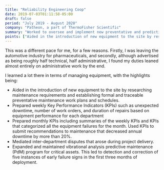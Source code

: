 ```yaml
---
title: "Reliability Engineering Coop"
date: 2019-07-03T01:11:58-05:00
draft: false
period: "July 2019 - August 2020"
company: "Patheon, a part of ThermoFisher Scientific"
summary: "Worked to oversee and implement new preventative and predictive maintenance programs, as well as providing other support to the engineering team"
points: ["Aided in the introduction of new equipment to the site by researching maintenance requirements and establishing formal and traceable preventative maintenance work plans and schedules", "Prepared weekly Key Performance Indicators (KPIs) such as unexpected downtime, number of work orders, and duration of repairs based on equipment performance for each department", "Prepared monthly KPIs including summaries of the weekly KPIs and KPIs that categorized all the equipment failures for the month. Used KPIs to submit recommendations to maintenance that decreased annual downtime by more than 20%", "Mediated inter-department disputes that arose during project delivery", "Expanded and maintained vibrational analysis predictive maintenance (PdM) program for critical assets. This led to detection and correction of five instances of early failure signs in the first three months of deployment"]
---
```


This was a different pace for me, for a few reasons. Firstly, I was leaving the automotive industry for pharmaceuticals, and secondly, although advertised as being roughly half technical, half administrative, I found my duties leaned almost entirely on administrative work by the end.

I learned a lot there in terms of managing equipment, with the highlights being:

- Aided in the introduction of new equipment to the site by researching maintenance requirements and establishing formal and traceable preventative maintenance work plans and schedules.
- Prepared weekly Key Performance Indicators (KPIs) such as unexpected downtime, number of work orders, and duration of repairs based on equipment performance for each department
- Prepared monthly KPIs including summaries of the weekly KPIs and KPIs that categorized all the equipment failures for the month. Used KPIs to submit recommendations to maintenance that decreased annual downtime by more than 20%.
- Mediated inter-department disputes that arose during project delivery.
- Expanded and maintained vibrational analysis predictive maintenance (PdM) program for critical assets. This led to detection and correction of five instances of early failure signs in the first three months of deployment.

